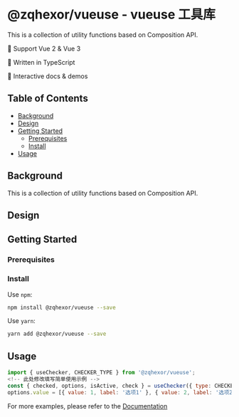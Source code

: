 # @zqhexor/vueuse - vueuse 工具库

<!-- 此处填写简单描述信息 -->

This is a collection of utility functions based on Composition API.

🍭 Support Vue 2 & Vue 3

💪 Written in TypeScript

🎪 Interactive docs & demos

## Table of Contents

- [Background](#background)
- [Design](#design)
- [Getting Started](#getting-started)
  - [Prerequisites](#prerequisites)
  - [Install](#install)
- [Usage](#usage)

## Background

<!-- 此处填写需求背景 -->

This is a collection of utility functions based on Composition API.

## Design

<!-- 此处填写设计文档（类图） -->

## Getting Started

### Prerequisites

<!-- 此处填写运行依赖 -->

### Install

Use `npm`:

```bash
npm install @zqhexor/vueuse --save
```

Use `yarn`:

```bash
yarn add @zqhexor/vueuse --save
```

## Usage

```js
import { useChecker, CHECKER_TYPE } from '@zqhexor/vueuse';
<!-- 此处修改填写简单使用示例 -->
const { checked, options, isActive, check } = useChecker({ type: CHECKER_TYPE.RADIO })
options.value = [{ value: 1, label: '选项1' }, { value: 2, label: '选项2' }]
```

For more examples, please refer to the [Documentation](http://110.42.240.50:8000/)
